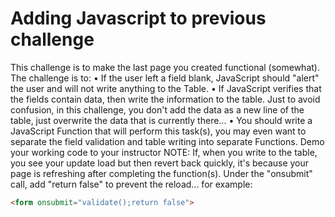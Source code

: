 # Adding Javascript to previous challenge

This challenge is to make the last page you created functional (somewhat).  The challenge is to:
•	If the user left a field blank, JavaScript should "alert" the user and will not write anything to the Table.
•	If JavaScript verifies that the fields contain data, then write the information to the table.  Just to avoid confusion, in this challenge, you don't add the data as a new line of the table, just overwrite the data that is currently there...
•	You should write a JavaScript Function that will perform this task(s), you may even want to separate the field validation and table writing into separate Functions.
Demo your working code to your instructor
NOTE:
If, when you write to the table, you see your update load but then revert back quickly, it's because your page is refreshing after completing the function(s).  Under the "onsubmit" call, add "return false" to prevent the reload... for example:
```html
<form onsubmit="validate();return false">